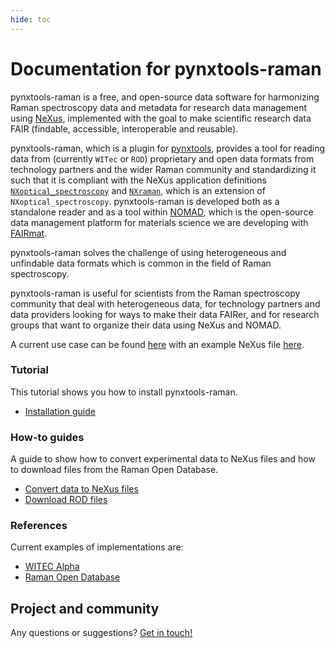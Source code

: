 ```yaml
---
hide: toc
---
```


# Documentation for pynxtools-raman

pynxtools-raman is a free, and open-source data software for harmonizing Raman spectroscopy data and metadata for research data management using [NeXus](https://www.nexusformat.org/), implemented with the goal to make scientific research data FAIR (findable, accessible, interoperable and reusable).

pynxtools-raman, which is a plugin for [pynxtools](https://github.com/FAIRmat-NFDI/pynxtools), provides a tool for reading data from (currently `WITec` or `ROD`) proprietary and open data formats from technology partners and the wider Raman community and standardizing it such that it is compliant with the NeXus application definitions [`NXoptical_spectroscopy`](https://fairmat-nfdi.github.io/nexus_definitions/classes/contributed_definitions/NXoptical_spectroscopy.html) and [`NXraman`](https://fairmat-nfdi.github.io/nexus_definitions/classes/contributed_definitions/NXraman.html), which is an extension of `NXoptical_spectroscopy`. pynxtools-raman is developed both as a standalone reader and as a tool within [NOMAD](https://nomad-lab.eu/), which is the open-source data management platform for materials science we are developing with [FAIRmat](https://www.fairmat-nfdi.eu/fairmat/).

pynxtools-raman solves the challenge of using heterogeneous and unfindable data formats which is common in the field of Raman spectroscopy.

pynxtools-raman is useful for scientists from the Raman spectroscopy community that deal with heterogeneous data, for technology partners and data providers looking for ways to make their data FAIRer, and for research groups that want to organize their data using NeXus and NOMAD.

A current use case can be found [here](https://spectra.adma.ai/search/) with an example NeXus file [here](https://spectra.adma.ai/search/?h5web=/RRUF/Anatase__R060277-3__Raman__514__0__ccw__Raman_Data_Processed__14960.nxs#/R060277%20Anatase_RRUF-4c1d6889-f9f1-5657-a80d-5738b50c4f9f/PROCESSED/R060277%20Anatase_1).

<div markdown="block" class="home-grid">
<div markdown="block"> 

### Tutorial

This tutorial shows you how to install pynxtools-raman.

- [Installation guide](tutorial/installation.md)

</div>
<div markdown="block">

### How-to guides

A guide to show how to convert experimental data to NeXus files and how to download
files from the Raman Open Database.

- [Convert data to NeXus files](how-tos/convert_data.md)
- [Download ROD files](how-tos/download_rod.md)

</div>

<div markdown="block">


### References

Current examples of implementations are: 

- [WITEC Alpha](reference/witec.md)
- [Raman Open Database](reference/rod.md)

</div>
</div>

<h2>Project and community</h2>

Any questions or suggestions? [Get in touch!](https://www.fair-di.eu/fairmat/about-fairmat/team-fairmat)
